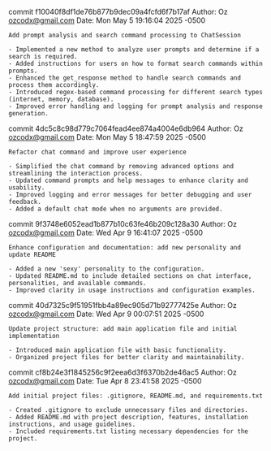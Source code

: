 commit f10040f8df1de76b877b9dec09a4fcfd6f7b17af
Author: Oz <ozcodx@gmail.com>
Date:   Mon May 5 19:16:04 2025 -0500

    Add prompt analysis and search command processing to ChatSession
    
    - Implemented a new method to analyze user prompts and determine if a search is required.
    - Added instructions for users on how to format search commands within prompts.
    - Enhanced the get_response method to handle search commands and process them accordingly.
    - Introduced regex-based command processing for different search types (internet, memory, database).
    - Improved error handling and logging for prompt analysis and response generation.

commit 4dc5c8c98d779c7064fead4ee874a4004e6db964
Author: Oz <ozcodx@gmail.com>
Date:   Mon May 5 18:47:59 2025 -0500

    Refactor chat command and improve user experience
    
    - Simplified the chat command by removing advanced options and streamlining the interaction process.
    - Updated command prompts and help messages to enhance clarity and usability.
    - Improved logging and error messages for better debugging and user feedback.
    - Added a default chat mode when no arguments are provided.

commit 9f3748e6052ead1b877b10c63fe46b209c128a30
Author: Oz <ozcodx@gmail.com>
Date:   Wed Apr 9 16:41:07 2025 -0500

    Enhance configuration and documentation: add new personality and update README
    
    - Added a new 'sexy' personality to the configuration.
    - Updated README.md to include detailed sections on chat interface, personalities, and available commands.
    - Improved clarity in usage instructions and configuration examples.

commit 40d7325c9f51951fbb4a89ec905d71b92777425e
Author: Oz <ozcodx@gmail.com>
Date:   Wed Apr 9 00:07:51 2025 -0500

    Update project structure: add main application file and initial implementation
    
    - Introduced main application file with basic functionality.
    - Organized project files for better clarity and maintainability.

commit cf8b24e3f1845256c9f2eea6d3f6370b2de46ac5
Author: Oz <ozcodx@gmail.com>
Date:   Tue Apr 8 23:41:58 2025 -0500

    Add initial project files: .gitignore, README.md, and requirements.txt
    
    - Created .gitignore to exclude unnecessary files and directories.
    - Added README.md with project description, features, installation instructions, and usage guidelines.
    - Included requirements.txt listing necessary dependencies for the project.
